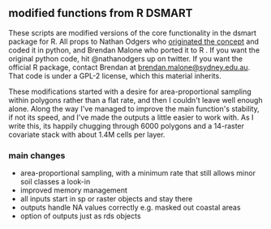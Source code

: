 ## modified functions from R DSMART

These scripts are modified versions of the core functionality in the dsmart package for R. All props to Nathan Odgers who [originated the concept](http://dx.doi.org/10.1016/j.geoderma.2013.09.024) and coded it in python, and Brendan Malone who ported it to R . If you want the original python code, hit @nathanodgers up on twitter. If you want the official R package, contact Brendan at brendan.malone@sydney.edu.au. That code is under a GPL-2 license, which this material inherits.

These modifications started with a desire for area-proportional sampling within polygons rather than a flat rate, and then I couldn't leave well enough alone. Along the way I've managed to improve the main function's stability, if not its speed, and I've made the outputs a little easier to work with. As I write this, its happily chugging through 6000 polygons and a 14-raster covariate stack with about 1.4M cells per layer.

### main changes

* area-proportional sampling, with a minimum rate that still allows minor soil classes a look-in
* improved memory management
* all inputs start in sp or raster objects and stay there
* outputs handle NA values correctly e.g. masked out coastal areas
* option of outputs just as rds objects

